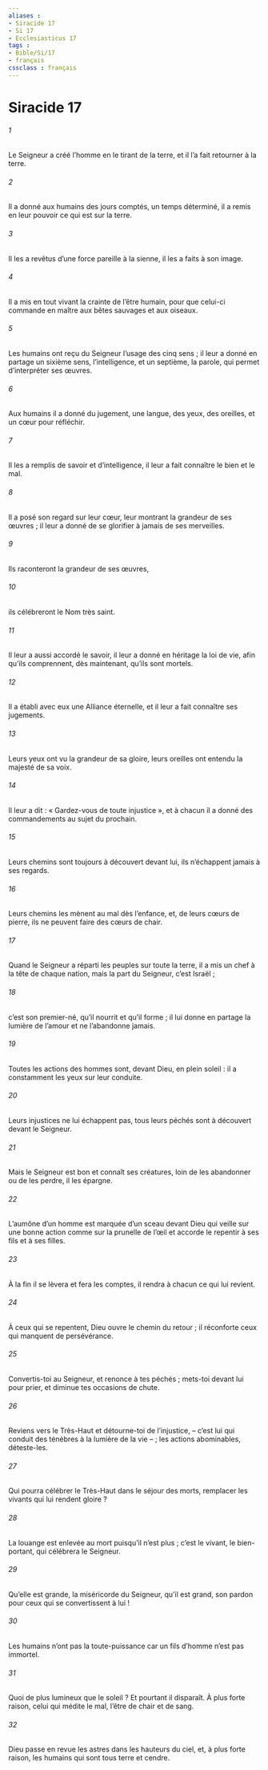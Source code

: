 ```yaml
---
aliases : 
- Siracide 17
- Si 17
- Ecclesiasticus 17
tags : 
- Bible/Si/17
- français
cssclass : français
---
```


# Siracide 17

###### 1
Le Seigneur a créé l’homme en le tirant de la terre,
et il l’a fait retourner à la terre.
###### 2
Il a donné aux humains des jours comptés, un temps déterminé,
il a remis en leur pouvoir ce qui est sur la terre.
###### 3
Il les a revêtus d’une force pareille à la sienne,
il les a faits à son image.
###### 4
Il a mis en tout vivant la crainte de l’être humain,
pour que celui-ci commande en maître
aux bêtes sauvages et aux oiseaux.
###### 5
Les humains ont reçu du Seigneur l’usage des cinq sens ;
il leur a donné en partage un sixième sens, l’intelligence,
et un septième, la parole, qui permet d’interpréter ses œuvres.
###### 6
Aux humains il a donné
du jugement, une langue, des yeux,
des oreilles, et un cœur pour réfléchir.
###### 7
Il les a remplis de savoir et d’intelligence,
il leur a fait connaître le bien et le mal.
###### 8
Il a posé son regard sur leur cœur,
leur montrant la grandeur de ses œuvres ;
il leur a donné de se glorifier à jamais de ses merveilles.
###### 9
Ils raconteront la grandeur de ses œuvres,
###### 10
ils célébreront le Nom très saint.
###### 11
Il leur a aussi accordé le savoir,
il leur a donné en héritage la loi de vie,
afin qu’ils comprennent, dès maintenant, qu’ils sont mortels.
###### 12
Il a établi avec eux une Alliance éternelle,
et il leur a fait connaître ses jugements.
###### 13
Leurs yeux ont vu la grandeur de sa gloire,
leurs oreilles ont entendu la majesté de sa voix.
###### 14
Il leur a dit : « Gardez-vous de toute injustice »,
et à chacun il a donné des commandements
au sujet du prochain.
###### 15
Leurs chemins sont toujours à découvert devant lui,
ils n’échappent jamais à ses regards.
###### 16
Leurs chemins les mènent au mal dès l’enfance,
et, de leurs cœurs de pierre, ils ne peuvent faire des cœurs de chair.
###### 17
Quand le Seigneur a réparti les peuples sur toute la terre,
il a mis un chef à la tête de chaque nation,
mais la part du Seigneur, c’est Israël ;
###### 18
c’est son premier-né, qu’il nourrit et qu’il forme ;
il lui donne en partage la lumière de l’amour
et ne l’abandonne jamais.
###### 19
Toutes les actions des hommes sont, devant Dieu, en plein soleil :
il a constamment les yeux sur leur conduite.
###### 20
Leurs injustices ne lui échappent pas,
tous leurs péchés sont à découvert devant le Seigneur.
###### 21
Mais le Seigneur est bon et connaît ses créatures,
loin de les abandonner ou de les perdre, il les épargne.
###### 22
L’aumône d’un homme est marquée d’un sceau devant Dieu
qui veille sur une bonne action comme sur la prunelle de l’œil
et accorde le repentir à ses fils et à ses filles.
###### 23
À la fin il se lèvera et fera les comptes,
il rendra à chacun ce qui lui revient.
###### 24
À ceux qui se repentent, Dieu ouvre le chemin du retour ;
il réconforte ceux qui manquent de persévérance.
###### 25
Convertis-toi au Seigneur, et renonce à tes péchés ;
mets-toi devant lui pour prier,
et diminue tes occasions de chute.
###### 26
Reviens vers le Très-Haut et détourne-toi de l’injustice,
– c’est lui qui conduit des ténèbres à la lumière de la vie – ;
les actions abominables, déteste-les.
###### 27
Qui pourra célébrer le Très-Haut dans le séjour des morts,
remplacer les vivants qui lui rendent gloire ?
###### 28
La louange est enlevée au mort puisqu’il n’est plus ;
c’est le vivant, le bien-portant, qui célébrera le Seigneur.
###### 29
Qu’elle est grande, la miséricorde du Seigneur,
qu’il est grand, son pardon
pour ceux qui se convertissent à lui !
###### 30
Les humains n’ont pas la toute-puissance
car un fils d’homme n’est pas immortel.
###### 31
Quoi de plus lumineux que le soleil ? Et pourtant il disparaît.
À plus forte raison, celui qui médite le mal,
l’être de chair et de sang.
###### 32
Dieu passe en revue les astres dans les hauteurs du ciel,
et, à plus forte raison, les humains qui sont tous terre et cendre.
